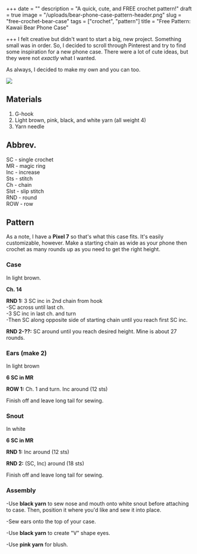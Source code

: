 +++
date = ""
description = "A quick, cute, and FREE crochet pattern!"
draft = true
image = "/uploads/bear-phone-case-pattern-header.png"
slug = "free-crochet-bear-case"
tags = ["crochet", "pattern"]
title = "Free Pattern: Kawaii Bear Phone Case"

+++
I felt creative but didn't want to start a big, new project. Something small was in order. So, I decided to scroll through Pinterest and try to find some inspiration for a new phone case. There were a lot of cute ideas, but they were not _exactly_ what I wanted.

As always, I decided to make my own and you can too.

![](/uploads/1.png)

## Materials

1. G-hook
2. Light brown, pink, black, and white yarn (all weight 4)
3. Yarn needle

## Abbrev.

SC - single crochet  
MR - magic ring  
Inc - increase  
Sts - stitch  
Ch - chain  
Slst - slip stitch  
RND - round  
ROW - row

## Pattern

As a note, I have a **Pixel 7** so that's what this case fits. It's easily customizable, however. Make a starting chain as wide as your phone then crochet as many rounds up as you need to get the right height.

### Case

In light brown.

**Ch. 14**

**RND 1:** 3 SC inc in 2nd chain from hook  
\-SC across until last ch.  
\-3 SC inc in last ch. and turn  
\-Then SC along opposite side of starting chain until you reach first SC inc.

**RND 2-??:** SC around until you reach desired height. Mine is about 27 rounds.

### Ears (make 2)

In light brown

**6 SC in MR**

**ROW 1:** Ch. 1 and turn. Inc around (12 sts)

Finish off and leave long tail for sewing.

### Snout

In white

**6 SC in MR**

**RND 1:** Inc around (12 sts)

**RND 2:** (SC, Inc) around (18 sts)

Finish off and leave long tail for sewing.

### Assembly

\-Use **black yarn** to sew nose and mouth onto white snout before attaching to case. Then, position it where you'd like and sew it into place.

\-Sew ears onto the top of your case.

\-Use **black yarn** to create "V" shape eyes.

\-Use **pink yarn** for blush.